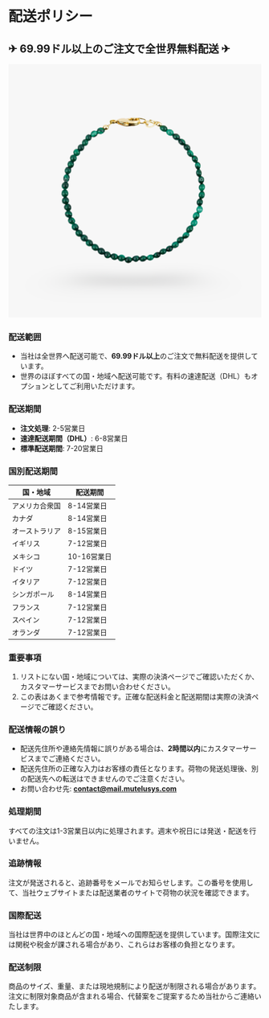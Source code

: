 # 配送ポリシー

## ✈ 69.99ドル以上のご注文で全世界無料配送 ✈
![第1页-7.PNG](/static/policies/images/shipping/20250618091855_第1页-7.PNG)
### 配送範囲

- 当社は全世界へ配送可能で、**69.99ドル以上**のご注文で無料配送を提供しています。
- 世界のほぼすべての国・地域へ配送可能です。有料の速達配送（DHL）もオプションとしてご利用いただけます。

### 配送期間

- **注文処理**: 2-5営業日
- **速達配送期間（DHL）**: 6-8営業日
- **標準配送期間**: 7-20営業日

### 国別配送期間

| 国・地域 | 配送期間 |
|---------|---------------|
| アメリカ合衆国 | 8-14営業日 |
| カナダ | 8-14営業日 |
| オーストラリア | 8-15営業日 |
| イギリス | 7-12営業日 |
| メキシコ | 10-16営業日 |
| ドイツ | 7-12営業日 |
| イタリア | 7-12営業日 |
| シンガポール | 8-14営業日 |
| フランス | 7-12営業日 |
| スペイン | 7-12営業日 |
| オランダ | 7-12営業日 |

### 重要事項

1. リストにない国・地域については、実際の決済ページでご確認いただくか、カスタマーサービスまでお問い合わせください。
2. この表はあくまで参考情報です。正確な配送料金と配送期間は実際の決済ページでご確認ください。

### 配送情報の誤り

- 配送先住所や連絡先情報に誤りがある場合は、**2時間以内**にカスタマーサービスまでご連絡ください。
- 配送先住所の正確な入力はお客様の責任となります。荷物の発送処理後、別の配送先への転送はできませんのでご注意ください。
- お問い合わせ先: **contact@mail.mutelusys.com**

### 処理期間

すべての注文は1-3営業日以内に処理されます。週末や祝日には発送・配送を行いません。

### 追跡情報

注文が発送されると、追跡番号をメールでお知らせします。この番号を使用して、当社ウェブサイトまたは配送業者のサイトで荷物の状況を確認できます。

### 国際配送

当社は世界中のほとんどの国・地域への国際配送を提供しています。国際注文には関税や税金が課される場合があり、これらはお客様の負担となります。

### 配送制限

商品のサイズ、重量、または現地規制により配送が制限される場合があります。注文に制限対象商品が含まれる場合、代替案をご提案するため当社からご連絡いたします。